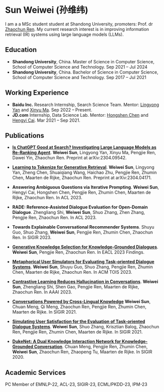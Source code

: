 # Sun Weiwei (孙维纬)

I am a a MSc student student at Shandong University, promoters: Prof. dr [Zhaochun Ren](https://ir.sdu.edu.cn/~zhaochunren/). My current research interest is in improving information retrieval (IR) systems using large language models (LLMs). 


## Education

- **Shandong University**, China. Master of Science in Computer Science, School of Computer Science and Technology. Sep 2021 – Jul 2024
- **Shandong University**, China. Bachelor of Science in Computer Science, School of Computer Science and Technology.  Sep 2017 – Jul 2021

## Working Experience

- **Baidu Inc.**  Research Internship, Search Science Team. Mentor: [Lingyong Yan](https://yanlingyong.top/) and [Xinyu Ma](https://albert-ma.github.io/). Sep 2022 – Present.
- **JD.com** Internship, Data Science Lab. Mentor: [Hongshen Chen](https://www.chenhongshen.com/) and [Hengyi Cai](https://www.caihengyi.com/). Mar 2021 – Sep 2021.


## Publications

- [**Is ChatGPT Good at Search? Investigating Large Language Models as Re-Ranking Agent**](https://arxiv.org/abs/2304.09542). **Weiwei Sun**, Lingyong Yan, Xinyu Ma, Pengjie Ren, Dawei Yin, Zhaochun Ren. Preprint at arXiv:2304.09542.

- [**Learning to Tokenize for Generative Retrieval**](https://arxiv.org/abs/2304.04171). **Weiwei Sun**, Lingyong Yan, Zheng Chen, Shuaiqiang Wang, Haichao Zhu, Pengjie Ren, Zhumin Chen, Maarten de Rijke, Zhaochun Ren.  Preprint at arXiv:2304.04171.

- **Answering Ambiguous Questions via Iterative Prompting**. **Weiwei Sun**, Hengyi Cai, Hongshen Chen, Pengjie Ren, Zhumin Chen, Maarten de Rijke, Zhaochun Ren. In ACL 2023.

- **RADE: Reference-Assisted Dialogue Evaluation for Open-Domain Dialogue**. Zhengliang Shi, **Weiwei Sun**, Shuo Zhang, Zhen Zhang, Pengjie Ren, Zhaochun Ren. In ACL 2023.

- **Towards Explainable Conversational Recommender Systems**. Shuyu Guo, Shuo Zhang, **Weiwei Sun**, Pengjie Ren, Zhumin Chen, Zhaochun Ren. In SIGIR 2023.

- [**Generative Knowledge Selection for Knowledge-Grounded Dialogues**](https://arxiv.org/abs/2304.04836). **Weiwei Sun**, Pengjie Ren, Zhaochun Ren. In EACL 2023 Findings.

- [**Metaphorical User Simulators for Evaluating Task-oriented Dialogue Systems**](https://arxiv.org/abs/2204.00763). **Weiwei Sun**, Shuyu Guo, Shuo Zhang, Pengjie Ren, Zhumin Chen, Maarten de Rijke, Zhaochun Ren.  In ACM TOIS 2023.

- [**Contrastive Learning Reduces Hallucination in Conversations**](https://arxiv.org/abs/2212.10400). **Weiwei Sun**, Zhengliang Shi, Shen Gao, Pengjie Ren, Maarten de Rijke, Zhaochun Ren. In AAAI 2023.

- [**Conversations Powered by Cross-Lingual Knowledge**](https://irlab.science.uva.nl/wp-content/papercite-data/pdf/sun-2021-conversations.pdf) **Weiwei Sun**, Chuan Meng, Qi Meng, Zhaochun Ren, Pengjie Ren, Zhumin Chen, Maarten de Rijke. In SIGIR 2021.

- [**Simulating User Satisfaction for the Evaluation of Task-oriented Dialogue Systems**](https://arxiv.org/abs/2105.03748). **Weiwei Sun**, Shuo Zhang, Krisztian Balog, Zhaochun Ren, Pengjie Ren, Zhumin Chen, Maarten de Rijke. In SIGIR 2021.

- [**DukeNet: A Dual Knowledge Interaction Network for Knowledge-Grounded Conversation**](https://ir.sdu.edu.cn/~zhaochunren/papers/meng-2020-dukenet.pdf). Chuan Meng, Pengjie Ren, Zhumin Chen, **Weiwei Sun**, Zhaochun Ren, Zhaopeng Tu, Maarten de Rijke. In SIGIR 2020.


## Academic Services
PC Member of EMNLP-22, ACL-23, SIGIR-23, ECML/PKDD-23, IPM-23
 
